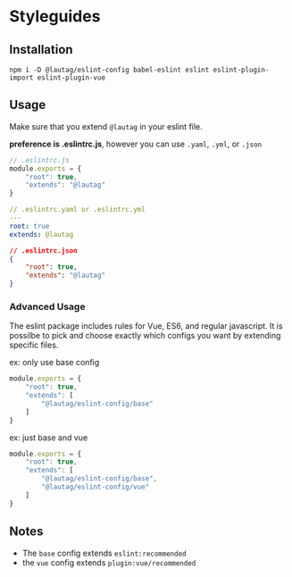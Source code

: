 # Styleguides

## Installation

`npm i -D @lautag/eslint-config babel-eslint eslint eslint-plugin-import eslint-plugin-vue`

## Usage

Make sure that you extend `@lautag` in your eslint file.

**preference is .eslintrc.js**, however you can use `.yaml`, `.yml`, or `.json`

```javascript
// .eslintrc.js
module.exports = {
    "root": true,
    "extends": "@lautag"
}
```

```yaml
// .eslintrc.yaml or .eslintrc.yml
---
root: true
extends: @lautag 
```

```json
// .eslintrc.json
{
    "root": true,
    "extends": "@lautag"
}
```

### Advanced Usage

The eslint package includes rules for Vue, ES6, and regular javascript. It is possilbe to pick and choose exactly which configs you want by extending specific files.

ex: only use base config
```javascript
module.exports = {
    "root": true,
    "extends": [
        "@lautag/eslint-config/base"
    ]
}
```

ex: just base and vue
```javascript
module.exports = {
    "root": true,
    "extends": [
        "@lautag/eslint-config/base",
        "@lautag/eslint-config/vue"
    ]
}
```

## Notes

- The `base` config extends `eslint:recommended`
- the `vue` config extends `plugin:vue/recommended`
